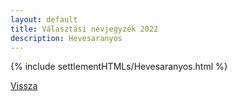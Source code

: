 ```yaml
---
layout: default
title: Választási névjegyzék 2022
description: Hevesaranyos
---
```


{% include settlementHTMLs/Hevesaranyos.html %}

[Vissza](./)